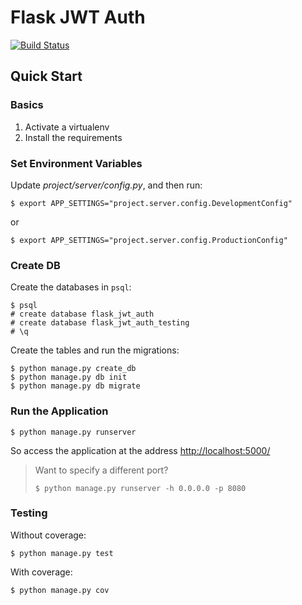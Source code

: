 # Flask JWT Auth

[![Build Status](https://travis-ci.org/realpython/flask-jwt-auth.svg?branch=master)](https://travis-ci.org/realpython/flask-jwt-auth)

## Quick Start

### Basics

1.  Activate a virtualenv
2.  Install the requirements

### Set Environment Variables

Update *project/server/config.py*, and then run:

```
$ export APP_SETTINGS="project.server.config.DevelopmentConfig"
```

or

```
$ export APP_SETTINGS="project.server.config.ProductionConfig"
```

### Create DB

Create the databases in `psql`:

```
$ psql
# create database flask_jwt_auth
# create database flask_jwt_auth_testing
# \q
```

Create the tables and run the migrations:

```
$ python manage.py create_db
$ python manage.py db init
$ python manage.py db migrate
```

### Run the Application

```
$ python manage.py runserver
```

So access the application at the address [http://localhost:5000/](http://localhost:5000/)

> Want to specify a different port?
> 
> ```
> $ python manage.py runserver -h 0.0.0.0 -p 8080
> ```

### Testing

Without coverage:

```
$ python manage.py test
```

With coverage:

```
$ python manage.py cov
```
